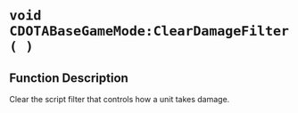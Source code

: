 # `void CDOTABaseGameMode:ClearDamageFilter( )`
## Function Description
Clear the script filter that controls how a unit takes damage.
